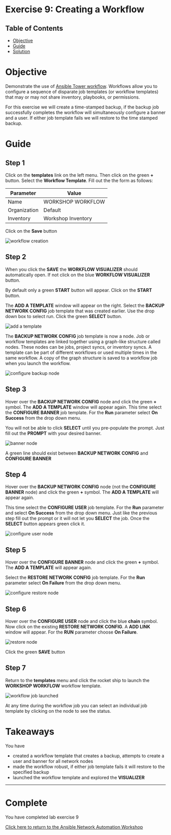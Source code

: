# Exercise 9: Creating a Workflow

## Table of Contents

- [Objective](#objective)
- [Guide](#guide)
- [Solution](#solution)

# Objective

Demonstrate the use of [Ansible Tower workflow](https://docs.ansible.com/ansible-tower/latest/html/userguide/workflows.html).  Workflows allow you to configure a sequence of disparate job templates (or workflow templates) that may or may not share inventory, playbooks, or permissions.

For this exercise we will create a time-stamped backup, if the backup job successfully completes the workflow will simultaneously configure a banner and a user.  If either job template fails we will restore to the time stamped backup.

# Guide

## Step 1

Click on the **templates** link on the left menu.  Then click on the green **+** button.  Select the **Workflow Template**.  Fill out the the form as follows:

| Parameter | Value |
|---|---|
| Name  | WORKSHOP WORKFLOW  |
|  Organization |  Default |
|  Inventory |  Workshop Inventory |

Click on the **Save** button

![workflow creation](images/workflow_create.gif)

## Step 2

When you click the **SAVE** the **WORKFLOW VISUALIZER** should automatically open.  If not click on the blue **WORKFLOW VISUALIZER** button.  

By default only a green **START** button will appear.  Click on the **START** button.  

The **ADD A TEMPLATE** window will appear on the right.  Select the **BACKUP NETWORK CONFIG** job template that was created earlier.  Use the drop down box to select run.  Click the green **SELECT** button.

![add a template](images/add-a-template.png)

The **BACKUP NETWORK CONFIG** job template is now a node.  Job or workflow templates are linked together using a graph-like structure called nodes. These nodes can be jobs, project syncs, or inventory syncs. A template can be part of different workflows or used multiple times in the same workflow. A copy of the graph structure is saved to a workflow job when you launch the workflow.

![configure backup node](images/configure-backup.png)

## Step 3

Hover over the **BACKUP NETWORK CONFIG** node and click the green **+** symbol.  The **ADD A TEMPLATE** window will appear again.  This time select the **CONFIGURE BANNER** job template.  For the **Run** parameter select **On Success** from the drop down menu.

You will not be able to click **SELECT** until you pre-populate the prompt.  Just fill out the **PROMPT** with your desired banner.

![banner node](images/configure-banner.png)

A green line should exist between **BACKUP NETWORK CONFIG** and **CONFIGURE BANNER**

## Step 4

Hover over the **BACKUP NETWORK CONFIG** node (not the **CONFIGURE BANNER** node) and click the green **+** symbol.  The **ADD A TEMPLATE** will appear again.

This time select the **CONFIGURE USER** job template.  For the **Run** parameter and select **On Success** from the drop down menu.  Just like the previous step fill out the prompt or it will not let you **SELECT** the job.  Once the **SELECT** button appears green click it.

![configure user node](images/configure-user.png)


## Step 5

Hover over the **CONFIGURE BANNER** node and click the green **+** symbol.  The **ADD A TEMPLATE** will appear again.

Select the **RESTORE NETWORK CONFIG** job template.  For the **Run** parameter select **On Failure** from the drop down menu.  

![configure restore node](images/configure-restore.png)

## Step 6

Hover over the **CONFIGURE USER** node and click the blue **chain** symbol.  Now click on the existing **RESTORE NETWORK CONFIG**.  A **ADD LINK** window will appear.  For the **RUN** parameter choose **On Failure**.

![restore node](images/completed-workflow.png)

Click the green **SAVE** button

## Step 7

Return to the **templates** menu and click the rocket ship to launch the **WORKSHOP WORKFLOW** workflow template.

![workflow job launched](images/running-workflow.png)

At any time during the workflow job you can select an individual job template by clicking on the node to see the status.

# Takeaways

You have
 - created a workflow template that creates a backup, attempts to create a user and banner for all network nodes
 - made the workflow robust, if either job template fails it will restore to the specified backup
 - launched the workflow template and explored the **VISUALIZER**

---

# Complete

You have completed lab exercise 9

[Click here to return to the Ansible Network Automation Workshop](../README.md)
